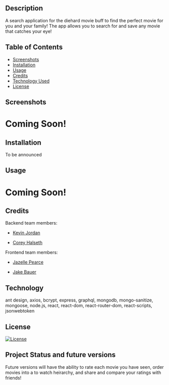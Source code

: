 ## Description

A search application for the diehard movie buff to find the perfect movie for you and your family! The app allows you to search for and save any movie that catches your eye!


## Table of Contents

- [Screenshots](#screenshots)
- [Installation](#installation)
- [Usage](#usage)
- [Credits](#credits)
- [Technology Used](#technology)
- [License](#license)

## Screenshots

# Coming Soon!

## Installation

To be announced

## Usage

# Coming Soon!

## Credits

Backend team members:

- [Kevin Jordan](https://github.com/KevinJ3259)

- [Corey Halseth](https://github.com/CHalseth)

Frontend team members:

- [Jazelle Pearce](https://github.com/jazellepearce)

- [Jake Bauer](https://github.com/Rolo2121)

## Technology

ant design, axios, bcrypt, express, graphql, mongodb, mongo-sanitize, mongoose, node.js, react, react-dom, react-router-dom, react-scripts, jsonwebtoken

## License

[![License](https://img.shields.io/badge/License-Apache_2.0-blue.svg)](https://opensource.org/licenses/Apache-2.0)

## Project Status and future versions

Future versions will have the ability to rate each movie you have seen, order movies into a to watch heirarchy, and share and compare your ratings with friends!  
